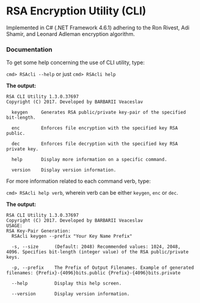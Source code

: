# RSA Encryption Utility (CLI)

Implemented in C# (.NET Framework 4.6.1) adhering to the Ron Rivest, Adi Shamir, and Leonard Adleman encryption algorithm.

### Documentation

To get some help concerning the use of CLI utility, type:

`cmd> RSAcli --help` or just `cmd> RSAcli help`

**The output:**

```
RSA CLI Utility 1.3.0.37697
Copyright (C) 2017. Developed by BARBARII Veaceslav

  keygen     Generates RSA public/private key-pair of the specified bit-length.

  enc        Enforces file encryption with the specified key RSA public.

  dec        Enforces file decryption with the specified key RSA private key.

  help       Display more information on a specific command.

  version    Display version information.
```
  
For more information related to each command verb, type:

`cmd> RSAcli help verb`, wherein verb can be either `keygen`, `enc` or `dec`.

**The output:**

```
RSA CLI Utility 1.3.0.37697
Copyright (C) 2017. Developed by BARBARII Veaceslav
USAGE:
RSA Key-Pair Generation:
  RSAcli keygen --prefix "Your Key Name Prefix"

  -s, --size      (Default: 2048) Recommended values: 1024, 2048, 4096. Specifies bit-length (integer value) of the RSA public/private keys.

  -p, --prefix    The Prefix of Output Filenames. Example of generated filenames: {Prefix}-{4096}bits.public {Prefix}-{4096}bits.private

  --help          Display this help screen.

  --version       Display version information.
```
